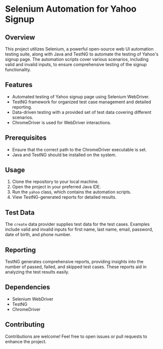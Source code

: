 # Selenium Automation for Yahoo Signup

## Overview

This project utilizes Selenium, a powerful open-source web UI automation testing suite, along with Java and TestNG to automate the testing of Yahoo's signup page. The automation scripts cover various scenarios, including valid and invalid inputs, to ensure comprehensive testing of the signup functionality.

## Features

- Automated testing of Yahoo signup page using Selenium WebDriver.
- TestNG framework for organized test case management and detailed reporting.
- Data-driven testing with a provided set of test data covering different scenarios.
- ChromeDriver is used for WebDriver interactions.

## Prerequisites

- Ensure that the correct path to the ChromeDriver executable is set.
- Java and TestNG should be installed on the system.

## Usage

1. Clone the repository to your local machine.
2. Open the project in your preferred Java IDE.
3. Run the `yahoo` class, which contains the automation scripts.
4. View TestNG-generated reports for detailed results.

## Test Data

The `create` data provider supplies test data for the test cases. Examples include valid and invalid inputs for first name, last name, email, password, date of birth, and phone number.

## Reporting

TestNG generates comprehensive reports, providing insights into the number of passed, failed, and skipped test cases. These reports aid in analyzing the test results easily.

## Dependencies

- Selenium WebDriver
- TestNG
- ChromeDriver

## Contributing

Contributions are welcome! Feel free to open issues or pull requests to enhance the project.
